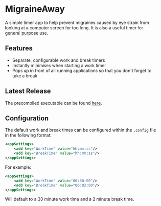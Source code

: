 # MigraineAway
A simple timer app to help prevent migraines caused by eye strain from looking at a computer screen for too long. It is also a useful timer for general purpose use.
## Features
- Separate, configurable work and break timers
- Instantly minimises when starting a work timer
- Pops up in front of all running applications so that you don't forget to take a break
## Latest Release
The precompiled executable can be found [here](https://github.com/Sharealikelicence/MigraineAway/tree/master/Release).
## Configuration
The default work and break times can be configured within the `.config` file in the following format:
``` XML
<appSettings>
    <add key="WorkTime" value="hh:mm:ss"/>
    <add key="BreakTime" value="hh:mm:ss"/>
</appSettings>
```
For example:
``` XML
<appSettings>
    <add key="WorkTime" value="00:30:00"/>
    <add key="BreakTime" value="00:02:00"/>
</appSettings>
```
Will default to a 30 minute work time and a 2 minute break time.
